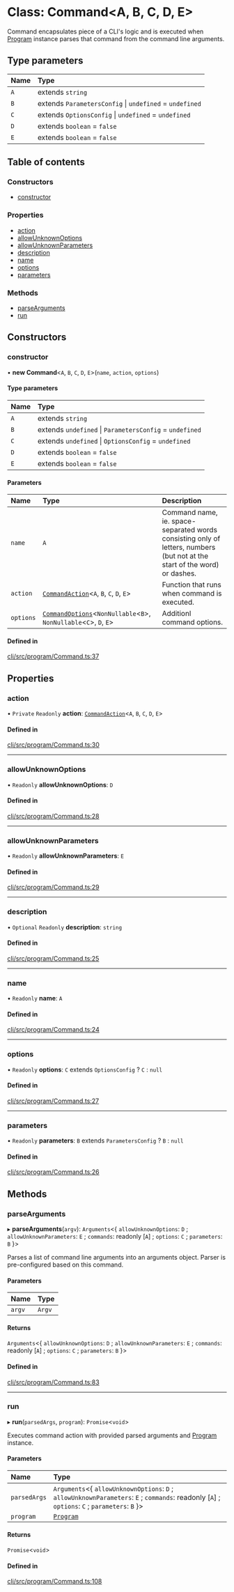 # Class: Command<A, B, C, D, E\>

Command encapsulates piece of a CLI's logic and is executed when [Program](Program.md) instance
parses that command from the command line arguments.

## Type parameters

| Name | Type                                                    |
| :--- | :------------------------------------------------------ |
| `A`  | extends `string`                                        |
| `B`  | extends `ParametersConfig` \| `undefined` = `undefined` |
| `C`  | extends `OptionsConfig` \| `undefined` = `undefined`    |
| `D`  | extends `boolean` = `false`                             |
| `E`  | extends `boolean` = `false`                             |

## Table of contents

### Constructors

- [constructor](Command.md#constructor)

### Properties

- [action](Command.md#action)
- [allowUnknownOptions](Command.md#allowunknownoptions)
- [allowUnknownParameters](Command.md#allowunknownparameters)
- [description](Command.md#description)
- [name](Command.md#name)
- [options](Command.md#options)
- [parameters](Command.md#parameters)

### Methods

- [parseArguments](Command.md#parsearguments)
- [run](Command.md#run)

## Constructors

### constructor

• **new Command**<`A`, `B`, `C`, `D`, `E`\>(`name`, `action`, `options`)

#### Type parameters

| Name | Type                                                    |
| :--- | :------------------------------------------------------ |
| `A`  | extends `string`                                        |
| `B`  | extends `undefined` \| `ParametersConfig` = `undefined` |
| `C`  | extends `undefined` \| `OptionsConfig` = `undefined`    |
| `D`  | extends `boolean` = `false`                             |
| `E`  | extends `boolean` = `false`                             |

#### Parameters

| Name      | Type                                                                                                 | Description                                                                                                               |
| :-------- | :--------------------------------------------------------------------------------------------------- | :------------------------------------------------------------------------------------------------------------------------ |
| `name`    | `A`                                                                                                  | Command name, ie. space-separated words consisting only of letters, numbers (but not at the start of the word) or dashes. |
| `action`  | [`CommandAction`](../README.md#commandaction)<`A`, `B`, `C`, `D`, `E`\>                              | Function that runs when command is executed.                                                                              |
| `options` | [`CommandOptions`](../README.md#commandoptions)<`NonNullable`<`B`\>, `NonNullable`<`C`\>, `D`, `E`\> | Additionl command options.                                                                                                |

#### Defined in

[cli/src/program/Command.ts:37](https://github.com/jakubmazanec/js-tools/blob/d0b9b98/packages/cli/src/program/Command.ts#L37)

## Properties

### action

• `Private` `Readonly` **action**: [`CommandAction`](../README.md#commandaction)<`A`, `B`, `C`, `D`,
`E`\>

#### Defined in

[cli/src/program/Command.ts:30](https://github.com/jakubmazanec/js-tools/blob/d0b9b98/packages/cli/src/program/Command.ts#L30)

---

### allowUnknownOptions

• `Readonly` **allowUnknownOptions**: `D`

#### Defined in

[cli/src/program/Command.ts:28](https://github.com/jakubmazanec/js-tools/blob/d0b9b98/packages/cli/src/program/Command.ts#L28)

---

### allowUnknownParameters

• `Readonly` **allowUnknownParameters**: `E`

#### Defined in

[cli/src/program/Command.ts:29](https://github.com/jakubmazanec/js-tools/blob/d0b9b98/packages/cli/src/program/Command.ts#L29)

---

### description

• `Optional` `Readonly` **description**: `string`

#### Defined in

[cli/src/program/Command.ts:25](https://github.com/jakubmazanec/js-tools/blob/d0b9b98/packages/cli/src/program/Command.ts#L25)

---

### name

• `Readonly` **name**: `A`

#### Defined in

[cli/src/program/Command.ts:24](https://github.com/jakubmazanec/js-tools/blob/d0b9b98/packages/cli/src/program/Command.ts#L24)

---

### options

• `Readonly` **options**: `C` extends `OptionsConfig` ? `C` : `null`

#### Defined in

[cli/src/program/Command.ts:27](https://github.com/jakubmazanec/js-tools/blob/d0b9b98/packages/cli/src/program/Command.ts#L27)

---

### parameters

• `Readonly` **parameters**: `B` extends `ParametersConfig` ? `B` : `null`

#### Defined in

[cli/src/program/Command.ts:26](https://github.com/jakubmazanec/js-tools/blob/d0b9b98/packages/cli/src/program/Command.ts#L26)

## Methods

### parseArguments

▸ **parseArguments**(`argv`): `Arguments`<{ `allowUnknownOptions`: `D` ; `allowUnknownParameters`:
`E` ; `commands`: readonly [`A`] ; `options`: `C` ; `parameters`: `B` }\>

Parses a list of command line arguments into an arguments object. Parser is pre-configured based on
this command.

#### Parameters

| Name   | Type   |
| :----- | :----- |
| `argv` | `Argv` |

#### Returns

`Arguments`<{ `allowUnknownOptions`: `D` ; `allowUnknownParameters`: `E` ; `commands`: readonly
[`A`] ; `options`: `C` ; `parameters`: `B` }\>

#### Defined in

[cli/src/program/Command.ts:83](https://github.com/jakubmazanec/js-tools/blob/d0b9b98/packages/cli/src/program/Command.ts#L83)

---

### run

▸ **run**(`parsedArgs`, `program`): `Promise`<`void`\>

Executes command action with provided parsed arguments and [Program](Program.md) instance.

#### Parameters

| Name         | Type                                                                                                                                           |
| :----------- | :--------------------------------------------------------------------------------------------------------------------------------------------- |
| `parsedArgs` | `Arguments`<{ `allowUnknownOptions`: `D` ; `allowUnknownParameters`: `E` ; `commands`: readonly [`A`] ; `options`: `C` ; `parameters`: `B` }\> |
| `program`    | [`Program`](Program.md)                                                                                                                        |

#### Returns

`Promise`<`void`\>

#### Defined in

[cli/src/program/Command.ts:108](https://github.com/jakubmazanec/js-tools/blob/d0b9b98/packages/cli/src/program/Command.ts#L108)

